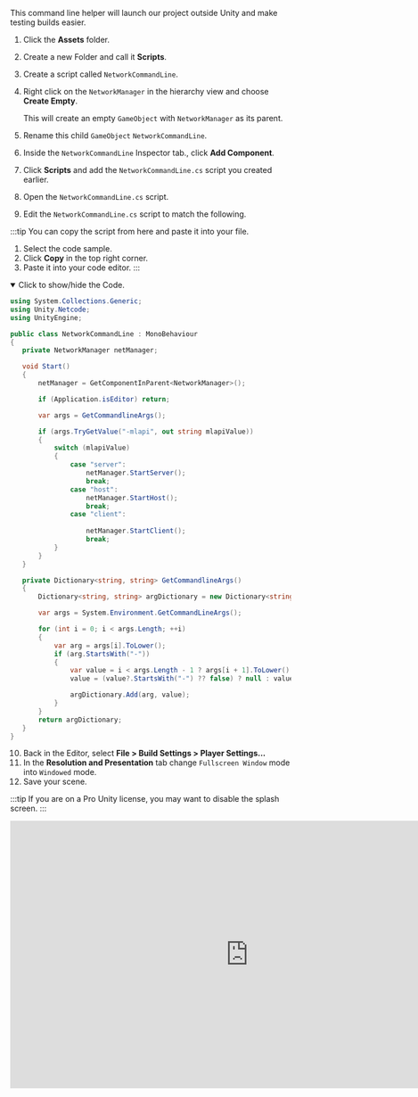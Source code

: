 This command line helper will launch our project outside Unity and make testing builds easier.

1. Click the **Assets** folder.
1. Create a new Folder and call it **Scripts**.
1. Create a script called `NetworkCommandLine`.
1. Right click on the `NetworkManager` in the hierarchy view and choose **Create Empty**.
   
   This will create an  empty `GameObject` with `NetworkManager` as its parent.

1. Rename this child `GameObject` `NetworkCommandLine`.
1. Inside the `NetworkCommandLine` Inspector tab., click **Add Component**. 
1. Click **Scripts** and add the `NetworkCommandLine.cs` script you created earlier.
1. Open the `NetworkCommandLine.cs` script.
1. Edit the `NetworkCommandLine.cs` script to match the following.

:::tip 
You can copy the script from here and paste it into your file.
1. Select the code sample.
1. Click **Copy** in the top right corner.
1. Paste it into your code editor.
:::

<details open>
<summary>Click to show/hide the Code.

</summary>

``` csharp
using System.Collections.Generic;
using Unity.Netcode;
using UnityEngine;

public class NetworkCommandLine : MonoBehaviour
{
   private NetworkManager netManager;

   void Start()
   {
       netManager = GetComponentInParent<NetworkManager>();

       if (Application.isEditor) return;

       var args = GetCommandlineArgs();

       if (args.TryGetValue("-mlapi", out string mlapiValue))
       {
           switch (mlapiValue)
           {
               case "server":
                   netManager.StartServer();
                   break;
               case "host":
                   netManager.StartHost();
                   break;
               case "client":
         
                   netManager.StartClient();
                   break;
           }
       }
   }

   private Dictionary<string, string> GetCommandlineArgs()
   {
       Dictionary<string, string> argDictionary = new Dictionary<string, string>();

       var args = System.Environment.GetCommandLineArgs();

       for (int i = 0; i < args.Length; ++i)
       {
           var arg = args[i].ToLower();
           if (arg.StartsWith("-"))
           {
               var value = i < args.Length - 1 ? args[i + 1].ToLower() : null;
               value = (value?.StartsWith("-") ?? false) ? null : value;

               argDictionary.Add(arg, value);
           }
       }
       return argDictionary;
   }
}
```

</details>

10. Back in the Editor, select **File > Build Settings > Player Settings...**
1. In the **Resolution and Presentation** tab change `Fullscreen Window` mode into `Windowed` mode.    
1. Save your scene.

   
:::tip
   If you are on a Pro Unity license, you may want to disable the splash screen.
:::

<iframe src="https://www.youtube.com/embed/2swybHUigM8?playlist=2swybHUigM8&loop=1&&autoplay=0&controls=1&showinfo=0&mute=1"   width="854px"
        height="480px" className="video-container" frameborder="0" position="relative" allow="accelerometer; autoplay; loop; playlist; clipboard-write; encrypted-media; gyroscope; picture-in-picture"  allowfullscreen=""></iframe>